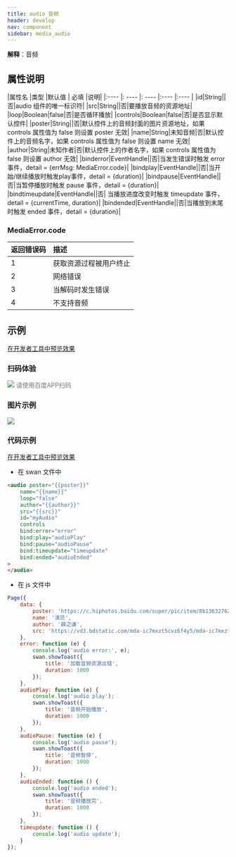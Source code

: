 ```yaml
---
title: audio 音频
header: develop
nav: component
sidebar: media_audio
---
```



 

**解释**：音频

##  属性说明 


|属性名 |类型  |默认值  | 必填 |说明|
|:---- |: ---- |: ---- |:---- |:---- |
|id|String||否|audio 组件的唯一标识符|
|src|String||否|要播放音频的资源地址|
|loop|Boolean|false|否|是否循环播放|
|controls|Boolean|false|否|是否显示默认控件|
|poster|String||否|默认控件上的音频封面的图片资源地址，如果 controls 属性值为 false 则设置 poster 无效|
|name|String|未知音频|否|默认控件上的音频名字，如果 controls 属性值为 false 则设置 name 无效|
|author|String|未知作者|否|默认控件上的作者名字，如果 controls 属性值为 false 则设置 author 无效|
|binderror|EventHandle||否|当发生错误时触发 error 事件，detail = {errMsg: MediaError.code}|
|bindplay|EventHandle||否|当开始/继续播放时触发play事件，detail = {duration}|
|bindpause|EventHandle||否|当暂停播放时触发 pause 事件，detail = {duration}|
|bindtimeupdate|EventHandle||否| 当播放进度改变时触发 timeupdate 事件，detail = {currentTime, duration}|
|bindended|EventHandle||否|当播放到末尾时触发 ended 事件，detail = {duration}|


###  MediaError.code 

|返回错误码|描述|
|:---- |:---- |
|1|获取资源过程被用户终止|
|2|网络错误|
|3|当解码时发生错误|
|4|不支持音频|

## 示例

<a href="swanide://fragment/8f35dc200c7257726ff144f9fca9f6b91577360450660" title="在开发者工具中预览效果" target="_self">在开发者工具中预览效果</a>

### 扫码体验

<div class='scan-code-container'>
    <img src="https://b.bdstatic.com/miniapp/assets/images/doc_demo/audio.png" class="demo-qrcode-image" />
    <font color=#777 12px>请使用百度APP扫码</font>
</div>


###  图片示例 

<div class="m-doc-custom-examples">
    <div class="m-doc-custom-examples-correct">
        <img src="https://b.bdstatic.com/miniapp/images/audio.gif">
    </div>
    <div class="m-doc-custom-examples-correct">
        <img src=" ">
    </div>
    <div class="m-doc-custom-examples-correct">
        <img src=" ">
    </div>     
</div>

###  代码示例 

<a href="swanide://fragment/cef8f1aa7935d28b4621c35df1f6e2c61565503498770" title="在开发者工具中预览效果" target="_self">在开发者工具中预览效果</a>

* 在 swan 文件中

```html
<audio poster="{{poster}}" 
    name="{{name}}" 
    loop="false" 
    author="{{author}}" 
    src="{{src}}" 
    id="myAudio" 
    controls 
    bind:error="error" 
    bind:play="audioPlay" 
    bind:pause="audioPause" 
    bind:timeupdate="timeupdate" 
    bind:ended="audioEnded"
>
</audio>
```

* 在 js 文件中

```javascript
Page({
    data: {
        poster: 'https://c.hiphotos.baidu.com/super/pic/item/8b13632762d0f703e34c0f6304fa513d2797c597.jpg',
        name: '演员',
        author: '薛之谦',
        src: 'https://vd3.bdstatic.com/mda-ic7mxzt5cvz6f4y5/mda-ic7mxzt5cvz6f4y5.mp3'
    },
    error: function (e) {
        console.log('audio error:', e);
        swan.showToast({
            title: '加载音频资源出错',
            duration: 1000
        });
    },
    audioPlay: function (e) {
        console.log('audio play');
        swan.showToast({
            title: '音频开始播放',
            duration: 1000
        });
    },
    audioPause: function (e) {
        console.log('audio pause');
        swan.showToast({
            title: '音频暂停',
            duration: 1000
        });
    },
    audioEnded: function () {
        console.log('audio ended');
        swan.showToast({
            title: '音频播放完',
            duration: 1000
        });
    },
    timeupdate: function () {
        console.log('audio update');
    }
});
```

